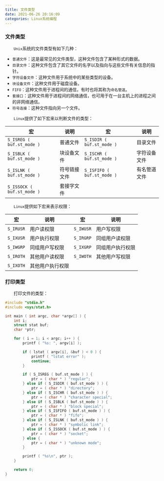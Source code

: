 ```yaml
---
title: 文件类型
date: 2021-06-26 20:16:09
categories: Linux系统编程
---
```

### 文件类型

&emsp;&emsp;`Unix`系统的文件类型有如下几种：<!--more-->

- `普通文件`：这是最常见的文件类型，这种文件包含了某种形式的数据。
- `目录文件`：这种文件包含了其它文件的名字以及指向与这些文件有关信息的指针。
- `字符设备文件`：这种文件用于系统中的某些类型的设备。
- `块设备文件`：这种文件用于磁盘设备。
- `FIFO`：这种文件用于进程间的通信，有时也将其称为`命名管道`。
- `套接口`：这种文件用于进程间的网络通信，也可用于在一台主机上的进程之间的非网络通信。
- `符号连接`：这种文件指向另一个文件。

&emsp;&emsp;`Linux`提供了如下宏来以判断文件的类型：

宏                         | 说明       | 宏                         | 说明
---------------------------|------------|---------------------------|------
`S_ISREG ( buf.st_mode )`  | 普通文件    | `S_ISDIR ( buf.st_mode )`  | 目录文件
`S_ISBLK ( buf.st_mode )`  | 块设备文件   | `S_ISCHR ( buf.st_mode )`  | 字符设备文件
`S_ISLNK ( buf.st_mode )`  | 符号链接文件 | `S_ISFIFO ( buf.st_mode )` | 有名管道文件
`S_ISSOCK ( buf.st_mode )` | 套接字文件

&emsp;&emsp;`Linux`提供如下宏来表示权限：

宏        | 说明          | 宏        | 说明
----------|---------------|-----------|-----
`S_IRUSR` | 用户读权限     | `S_IWUSR` | 用户写权限
`S_IXUSR` | 用户执行权限   | `S_IRGRP` | 同组用户读权限
`S_IWGRP` | 同组用户写权限  | `S_IXGRP` | 同组用户执行权限
`S_IROTH` | 其他用户读权限  | `S_IWOTH` | 其他用户写权限
`S_IXOTH` | 其他用户执行权限

### 打印类型

&emsp;&emsp;打印文件的类型：

``` cpp
#include "stdio.h"
#include <sys/stat.h>

int main ( int argc, char *argv[] ) {
    int i;
    struct stat buf;
    char *ptr;

    for ( i = 1; i < argc; i++ ) {
        printf ( "%s: ", argv[i] );

        if ( lstat ( argv[i], &buf ) < 0 ) {
            printf ( "lstat error" );
            continue;
        }

        if ( S_ISREG ( buf.st_mode ) ) {
            ptr = ( char * ) "regular";
        } else if ( S_ISDIR ( buf.st_mode ) ) {
            ptr = ( char * ) "directory";
        } else if ( S_ISCHR ( buf.st_mode ) ) {
            ptr = ( char * ) "character special";
        } else if ( S_ISBLK ( buf.st_mode ) ) {
            ptr = ( char * ) "block special";
        } else if ( S_ISFIFO ( buf.st_mode ) ) {
            ptr = ( char * ) "fifo";
        } else if ( S_ISLNK ( buf.st_mode ) ) {
            ptr = ( char * ) "symbolic link";
        } else if ( S_ISSOCK ( buf.st_mode ) ) {
            ptr = ( char * ) "socket";
        } else {
            ptr = ( char * ) "unknown mode";
        }

        printf ( "%s\n", ptr );
    }

    return 0;
}
```